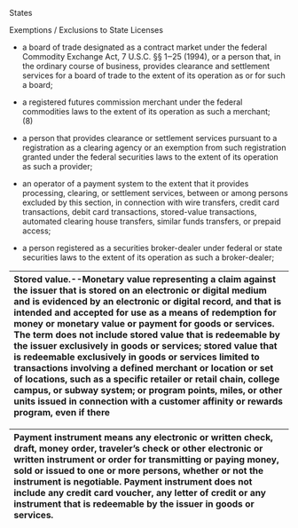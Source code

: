 States

Exemptions / Exclusions to State Licenses

* a board of trade designated as a contract market under the federal Commodity Exchange Act, 7 U.S.C. §§ 1‒25 \(1994\), or a person that, in the ordinary course of business, provides clearance and settlement services for a board of trade to the extent of its operation as or for such a board;

* a registered futures commission merchant under the federal commodities laws to the extent of its operation as such a merchant;  
  \(8\)

* a person that provides clearance or settlement services pursuant to a registration as a clearing agency or an exemption from such registration granted under the federal securities laws to the extent of its operation as such a provider;

* an operator of a payment system to the extent that it provides processing, clearing, or settlement services, between or among persons excluded by this section, in connection with wire transfers, credit card transactions, debit card transactions, stored-value transactions, automated clearing house transfers, similar funds transfers, or prepaid access;

* a person registered as a securities broker-dealer under federal or state securities laws to the extent of its operation as such a broker-dealer;

| **Stored value.**--Monetary value representing a claim against the issuer that is stored on an electronic or digital medium and is evidenced by an electronic or digital record, and that is intended and accepted for use as a means of redemption for money or monetary value or payment for goods or services. The term does not include stored value that is redeemable by the issuer exclusively in goods or services; stored value that is redeemable exclusively in goods or services limited to transactions involving a defined merchant or location or set of locations, such as a specific retailer or retail chain, college campus, or subway system; or program points, miles, or other units issued in connection with a customer affinity or rewards program, even if there |
| :--- |


| **Payment instrument** means any electronic or written check, draft, money order, traveler’s check or other electronic or written instrument or order for transmitting or paying money, sold or issued to one or more persons, whether or not the instrument is negotiable. Payment instrument does not include any credit card voucher, any letter of credit or any instrument that is redeemable by the issuer in goods or services. |
| :--- |




